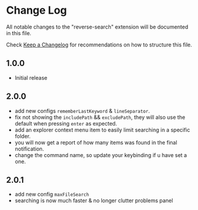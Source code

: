 # Change Log

All notable changes to the "reverse-search" extension will be documented in this file.

Check [Keep a Changelog](http://keepachangelog.com/) for recommendations on how to structure this file.

## 1.0.0

- Initial release

## 2.0.0

- add new configs `rememberLastKeyword` & `lineSeparator`.
- fix not showing the `includePath` && `excludePath`, they will also use the default when pressing `enter` as expected.
- add an explorer context menu item to easily limit searching in a specific folder.
- you will now get a report of how many items was found in the final notification.
- change the command name, so update your keybinding if u have set a one.

## 2.0.1

- add new config `maxFileSearch`
- searching is now much faster & no longer clutter problems panel
